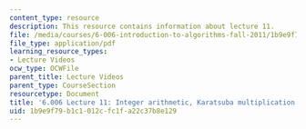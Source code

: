 ```yaml
---
content_type: resource
description: This resource contains information about lecture 11.
file: /media/courses/6-006-introduction-to-algorithms-fall-2011/1b9e9f79b1c1012cfc1fa22c37b8e129_MIT6_006F11_lec11.pdf
file_type: application/pdf
learning_resource_types:
- Lecture Videos
ocw_type: OCWFile
parent_title: Lecture Videos
parent_type: CourseSection
resourcetype: Document
title: '6.006 Lecture 11: Integer arithmetic, Karatsuba multiplication'
uid: 1b9e9f79-b1c1-012c-fc1f-a22c37b8e129
---
```

